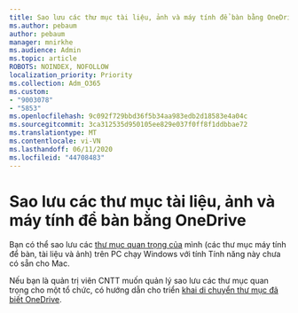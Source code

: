 ```yaml
---
title: Sao lưu các thư mục tài liệu, ảnh và máy tính để bàn bằng OneDrive
ms.author: pebaum
author: pebaum
manager: mnirkhe
ms.audience: Admin
ms.topic: article
ROBOTS: NOINDEX, NOFOLLOW
localization_priority: Priority
ms.collection: Adm_O365
ms.custom:
- "9003078"
- "5853"
ms.openlocfilehash: 9c092f729bbd36f5b34aa983edb2d18583e4a04c
ms.sourcegitcommit: 3ca312535d950105ee829e037f0ff8f1ddbbae72
ms.translationtype: MT
ms.contentlocale: vi-VN
ms.lasthandoff: 06/11/2020
ms.locfileid: "44708483"
---
```

# <a name="back-up-your-documents-pictures-and-desktop-folders-with-onedrive"></a>Sao lưu các thư mục tài liệu, ảnh và máy tính để bàn bằng OneDrive

Bạn có thể sao lưu các [thư mục quan trọng của](https://support.office.com/article/d61a7930-a6fb-4b95-b28a-6552e77c3057) mình (các thư mục máy tính để bàn, tài liệu và ảnh) trên PC chạy Windows với tính Tính năng này chưa có sẵn cho Mac.  

Nếu bạn là quản trị viên CNTT muốn quản lý sao lưu các thư mục quan trọng cho một tổ chức, có hướng dẫn cho triển [khai di chuyển thư mục đã biết OneDrive](https://docs.microsoft.com/onedrive/redirect-known-folders).
